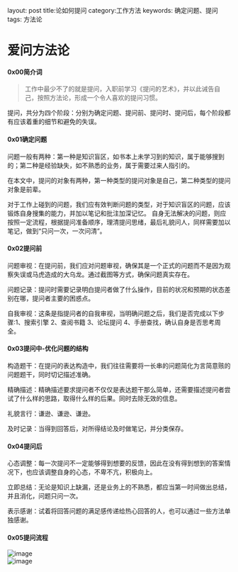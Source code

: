 layout: post
title:论如何提问
category:工作方法
keywords: 确定问题、提问
tags: 方法论

# 爱问方法论

#### 0x00简介词
> 工作中最少不了的就是提问，入职前学习《提问的艺术》，并以此诫告自己，按照方法论，形成一个令人喜欢的提问习惯。

提问，共分为四个阶段：分别为确定问题、提问前、提问时、提问后，每个阶段都有应该着重的细节和避免的失误。

#### 0x01确定问题
问题一般有两种：第一种是知识盲区，如书本上未学习到的知识，属于能够搜到的；第二种是经验缺失，如不熟悉的业务，属于需要过来人指引的。      


在本文中，提问的对象有两种，第一种类型的提问对象是自己，第二种类型的提问对象是前辈。      

对于工作上碰到的问题，我们应有效判断问题的类型，对于知识盲区的问题，应该锻炼自身搜集的能力，并加以笔记和批注加深记忆。 自身无法解决的问题，则应按照一定流程，根据提问准备顺序，理清提问思绪，最后礼貌问人，同样需要加以笔记，做到“只问一次，一次问清”。  

#### 0x02提问前
问题审视：在提问前，我们应对问题审视，确保其是一个正式的问题而不是因为观察失误或马虎造成的大乌龙。通过截图等方式，确保问题真实存在。

问题记录：提问时需要记录明白提问者做了什么操作，目前的状况和预期的状态差别在哪，提问者主要的困惑点。     

自我审视：这条是指提问者的自我审视，当明确问题之后，我们是否完成以下步骤:1、搜索引擎  2、查阅书籍  3、论坛提问  4、手册查找，确认自身是否思考周全。

#### 0x03提问中-优化问题的结构
构造题干：在提问的表达构造中，我们往往需要将一长串的问题简化为言简意赅的问题题干，同时切记描述准确。   

精确描述：精确描述要求提问者不仅仅是表达题干那么简单，还需要描述提问者尝试了什么样的思路，取得什么样的后果。同时去除无效的信息。

礼貌言行：谦逊、谦逊、谦逊。

及时记录：当得到回答后，对所得结论及时做笔记，并分类保存。

#### 0x04提问后  
心态调整：每一次提问不一定能够得到想要的反馈，因此在没有得到想到的答案情况下，也应该调整自身的心态，不卑不亢，积极向上。 


立即总结：无论是知识上缺漏，还是业务上的不熟悉，都应当第一时间做出总结，并且消化，问题只问一次。


表示感谢：试着将回答问题的满足感传递给热心回答的人，也可以通过一些方法单独感谢。


#### 0x05提问流程
![image](https://upload-images.jianshu.io/upload_images/10790272-190b52301789e31d.jpg?imageMogr2/auto-orient/strip|imageView2/2/format/webp)  
![image](https://note.youdao.com/yws/api/personal/file/91AD20B6C0AE465988EE8DFE88A4520E?method=download&shareKey=bbcd109366f78a9ad82df507070bac7a)